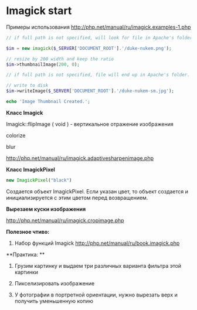 # Imagick start

Примеры использования
http://php.net/manual/ru/imagick.examples-1.php

```php
// if full path is not specified, will look for file in Apache's folder.

$im = new imagick($_SERVER['DOCUMENT_ROOT'].'/duke-nukem.png');

// resize by 200 width and keep the ratio
$im->thumbnailImage(200, 0);

// if full path is not specified, file will end up in Apache's folder.

// write to disk
$im->writeImage($_SERVER['DOCUMENT_ROOT'].'/duke-nukem-sm.jpg');

echo 'Image Thumbnail Created.';

```

**Класс Imagick**

Imagick::flipImage ( void )  - вертикальное отражение изображения

colorize

blur

http://php.net/manual/ru/imagick.adaptivesharpenimage.php

**Класс ImagickPixel**

```php
new ImagickPixel("black")
```

Создается объект ImagickPixel. Если указан цвет, то объект создается и инициализируется с этим цветом перед возвращением.

**Вырезаем куски изображения**

http://php.net/manual/ru/imagick.cropimage.php


**Полезное чтиво:**

1. Набор функций Imagick
http://php.net/manual/ru/book.imagick.php


**Практика: **

1. Грузим картинку и выдаем три различных варианта фильтра этой картинки

2. Пикселизировать изображение

3. У фотографии в портретной ориентации, нужно вырезать верх и получить уменьшенную копию

